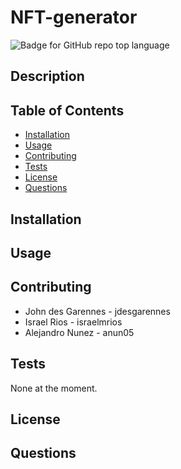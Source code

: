 # NFT-generator
  ![Badge for GitHub repo top language](https://img.shields.io/static/v1?label=License&message=MIT&color=brightgreen) 
  

  ## Description
  


  ## Table of Contents
  * [Installation](#installation)
  * [Usage](#Usage)
  * [Contributing](#Contributing)
  * [Tests](#Tests)
  * [License](#License)
  * [Questions](#Questions)

  ## Installation


  ## Usage
  


  ## Contributing
 * John des Garennes - jdesgarennes
 *  Israel Rios - israelmrios 
 *  Alejandro Nunez - anun05

  ## Tests
  None at the moment.

  ## License
 

  ## Questions
